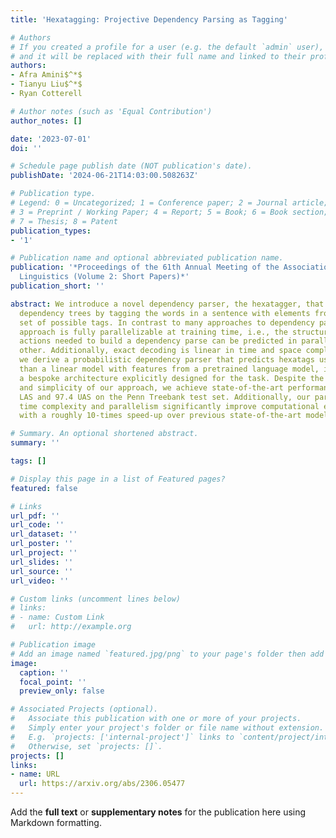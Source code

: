 ```yaml
---
title: 'Hexatagging: Projective Dependency Parsing as Tagging'

# Authors
# If you created a profile for a user (e.g. the default `admin` user), write the username (folder name) here
# and it will be replaced with their full name and linked to their profile.
authors:
- Afra Amini$^*$
- Tianyu Liu$^*$
- Ryan Cotterell

# Author notes (such as 'Equal Contribution')
author_notes: []

date: '2023-07-01'
doi: ''

# Schedule page publish date (NOT publication's date).
publishDate: '2024-06-21T14:03:00.508263Z'

# Publication type.
# Legend: 0 = Uncategorized; 1 = Conference paper; 2 = Journal article;
# 3 = Preprint / Working Paper; 4 = Report; 5 = Book; 6 = Book section;
# 7 = Thesis; 8 = Patent
publication_types:
- '1'

# Publication name and optional abbreviated publication name.
publication: '*Proceedings of the 61th Annual Meeting of the Association for Computational
  Linguistics (Volume 2: Short Papers)*'
publication_short: ''

abstract: We introduce a novel dependency parser, the hexatagger, that constructs
  dependency trees by tagging the words in a sentence with elements from a finite
  set of possible tags. In contrast to many approaches to dependency parsing, our
  approach is fully parallelizable at training time, i.e., the structure-building
  actions needed to build a dependency parse can be predicted in parallel to each
  other. Additionally, exact decoding is linear in time and space complexity. Furthermore,
  we derive a probabilistic dependency parser that predicts hexatags using no more
  than a linear model with features from a pretrained language model, i.e., we forsake
  a bespoke architecture explicitly designed for the task. Despite the generality
  and simplicity of our approach, we achieve state-of-the-art performance of 96.4
  LAS and 97.4 UAS on the Penn Treebank test set. Additionally, our parser’s linear
  time complexity and parallelism significantly improve computational efficiency,
  with a roughly 10-times speed-up over previous state-of-the-art models during decoding.

# Summary. An optional shortened abstract.
summary: ''

tags: []

# Display this page in a list of Featured pages?
featured: false

# Links
url_pdf: ''
url_code: ''
url_dataset: ''
url_poster: ''
url_project: ''
url_slides: ''
url_source: ''
url_video: ''

# Custom links (uncomment lines below)
# links:
# - name: Custom Link
#   url: http://example.org

# Publication image
# Add an image named `featured.jpg/png` to your page's folder then add a caption below.
image:
  caption: ''
  focal_point: ''
  preview_only: false

# Associated Projects (optional).
#   Associate this publication with one or more of your projects.
#   Simply enter your project's folder or file name without extension.
#   E.g. `projects: ['internal-project']` links to `content/project/internal-project/index.md`.
#   Otherwise, set `projects: []`.
projects: []
links:
- name: URL
  url: https://arxiv.org/abs/2306.05477
---
```


Add the **full text** or **supplementary notes** for the publication here using Markdown formatting.
